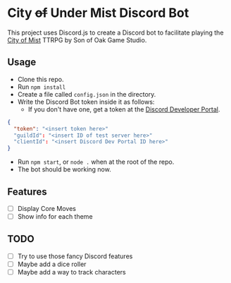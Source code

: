 # City ~~of~~ Under Mist Discord Bot

This project uses Discord.js to create a Discord bot to facilitate playing the
[City of Mist](https://cityofmist.co/) TTRPG by Son of Oak Game Studio.

## Usage
- Clone this repo.
- Run `npm install`
- Create a file called `config.json` in the directory.
- Write the Discord Bot token inside it as follows:
  - If you don't have one, get a token at the [Discord Developer Portal](https://discord.com/developers/applications).
```json
{
  "token": "<insert token here>"
  "guildId": "<insert ID of test server here>"
  "clientId": "<insert Discord Dev Portal ID here>"
}
```
- Run `npm start`, or `node .` when at the root of the repo.
- The bot should be working now.

## Features
- [ ] Display Core Moves
- [ ] Show info for each theme

## TODO
- [ ] Try to use those fancy Discord features
- [ ] Maybe add a dice roller
- [ ] Maybe add a way to track characters
